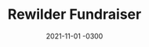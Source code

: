 ---
layout: default
title: Rewilder Fundraiser
date: 2021-11-01 -0300
tags: ["Art Direction", "UX", "UI", "Frontend"]
image: /img/work/rewilder-fundraiser.jpg
link: https://www.behance.net/gallery/128824539/Rewilder-Crypto-non-profit-website
---
